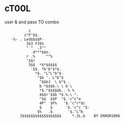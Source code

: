 # cT00L
user &amp; and pass TO combo

                                                           
               z                                               
             z"F"$$.                                              
       -%- . Led$$$$P-                                            
              3$3 F3$%                                            
              " ^  .3""                                           
                 d***$$e.                                         
              r .%     ^"%                                        
              '$$r                                                
               3$$  *$*$$$$$                                      
                '$$. *b'b"$*$.                                    
                  *$. "L^L"b"$-                                   
                   "$b '. L^b^$                                   
                    ^$$bJ  \ b^$ .                                
                    b *$$$b.\ \ b \                               
                    *$."$$$$$b.. % %                              
                    4$$r'$$b *$.%.\ ".                            
                    ^$$  $$P  "$.'c^c"e                           
                    4P"  $F%   '$.'c^r*$c                         
                    $    $      '$.'c^c "$-                       
                   $%   .$       '$.'L^b                          
           J$$$$$$$$$$$$$$$$$$     *.JL.b    BY ERROR1096      
